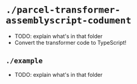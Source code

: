# `./parcel-transformer-assemblyscript-codument`
- TODO: explain what's in that folder
- Convert the transformer code to TypeScript!

## `./example`
- TODO: explain what's in that folder
